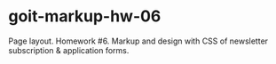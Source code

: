 # goit-markup-hw-06
Page layout. Homework #6. Markup and design with CSS of newsletter subscription &amp; application  forms.

